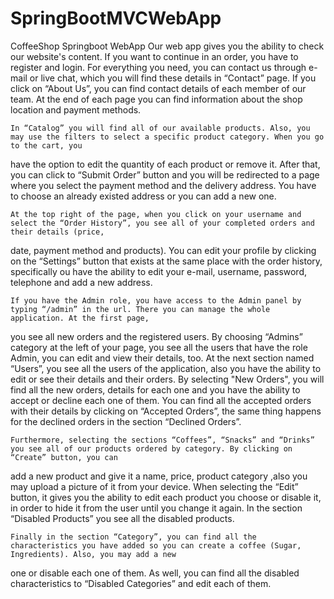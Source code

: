 # SpringBootMVCWebApp
CoffeeShop Springboot WebApp
Our web app gives you the ability to check our website's content. If you want to continue in an order, you have to register and login. For everything you need, 
you can contact us through e-mail or live chat, which you will find these details in “Contact” page. If you click on “About Us”, you can find contact details of each 
member of our team. At the end of each page you can find information about the shop location and payment methods.

	In “Catalog” you will find all of our available products. Also, you may use the filters to select a specific product category. When you go to the cart, you 
have the option to edit the quantity of each product or remove it. After that, you can click to “Submit Order” button and you will be redirected to a page where you 
select the payment method and the delivery address. You have to choose an already existed address or you can add a new one.

	At the top right of the page, when you click on your username and select the “Order History”, you see all of your completed orders and their details (price, 
date, payment method and products). You can edit your profile by clicking on the “Settings” button that exists at the same place with the order history, specifically 
ou have the ability to edit your e-mail, username, password, telephone and add a new address.

	If you have the Admin role, you have access to the Admin panel by typing “/admin” in the url. There you can manage the whole application. At the first page, 
you see all new orders and the registered users. By choosing “Admins” category at the left of your page, you see all the users that have the role Admin, you can edit 
and view their details, too. At the next section named “Users”, you see all the users of the application, also you have the ability to edit or see their details and 
their orders. By selecting "New Orders", you will find all the new orders, details for each one and you have the ability to accept or decline each one of them. You can
find all the accepted orders with their details by clicking on “Accepted Orders”, the same thing happens for the declined orders in the section “Declined Orders”.

	Furthermore, selecting the sections “Coffees”, “Snacks” and “Drinks” you see all of our products ordered by category. By clicking on “Create” button, you can 
add a new product and give it a name, price, product category ,also you may upload a picture of it from your device. When selecting the “Edit” button, it gives you the 
ability to edit each product you choose or disable it, in order to hide it from the user until you change it again. In the section “Disabled Products” you see all the 
disabled products. 

	Finally in the section “Category”, you can find all the characteristics you have added so you can create a coffee (Sugar, Ingredients). Also, you may add a new 
one or disable each one of them. As well, you can find all the disabled characteristics to “Disabled Categories” and edit each of them.
